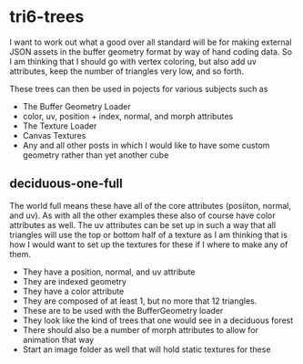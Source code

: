 # tri6-trees

I want to work out what a good over all standard will be for making external JSON assets in the buffer geometry format by way of hand coding data. So I am thinking that I should go with vertex coloring, but also add uv attributes, keep the number of triangles very low, and so forth.

These trees can then be used in pojects for various subjects such as

* The Buffer Geometry Loader
* color, uv, position + index, normal, and morph attributes
* The Texture Loader
* Canvas Textures
* Any and all other posts in which I would like to have some custom geometry rather than yet another cube

## deciduous-one-full

The world full means these have all of the core attributes (posiiton, normal, and uv). As with all the other examples these also of course have color attributes as well. The uv attributes can be set up in such a way that all triangles will use the top or bottom half of a texture as I am thinking that is how I would want to set up the textures for these if I where to make any of them.

* They have a position, normal, and uv attribute
* They are indexed geometry
* They have a color attribute
* They are composed of at least 1, but no more that 12 triangles.
* These are to be used with the BufferGeometry loader
* They look like the kind of trees that one would see in a deciduous forest
* There should also be a number of morph attributes to allow for animation that way
* Start an image folder as well that will hold static textures for these